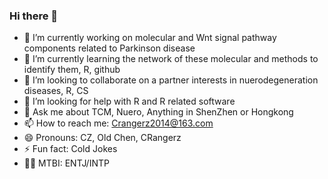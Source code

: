 ### Hi there 👋

<!--
**CRangerz/CRangerz** is a ✨ _special_ ✨ repository because its `README.md` (this file) appears on your GitHub profile.

Here are some ideas to get you started:

- 🔭 I’m currently working on molecular and Wnt signal pathway components related to Parkinson disease
- 🌱 I’m currently learning the network of these molecular and methods to identify them, R, github
- 👯 I’m looking to collaborate on a partner interests in nuerodegeneration diseases, R, CS
- 🤔 I’m looking for help with R and R related software
- 💬 Ask me about TCM, Nuero, Anything in ShenZhen or Hongkong
- 📫 How to reach me: Crangerz2014@163.com
- 😄 Pronouns: CZ, Old Chen, CRangerz
- ⚡ Fun fact: Cold Jokes
-->
- 🔭 I’m currently working on molecular and Wnt signal pathway components related to Parkinson disease
- 🌱 I’m currently learning the network of these molecular and methods to identify them, R, github
- 👯 I’m looking to collaborate on a partner interests in nuerodegeneration diseases, R, CS
- 🤔 I’m looking for help with R and R related software
- 💬 Ask me about TCM, Nuero, Anything in ShenZhen or Hongkong
- 📫 How to reach me: Crangerz2014@163.com
- 😄 Pronouns: CZ, Old Chen, CRangerz
- ⚡ Fun fact: Cold Jokes
- :ok_woman: MTBI: ENTJ/INTP
